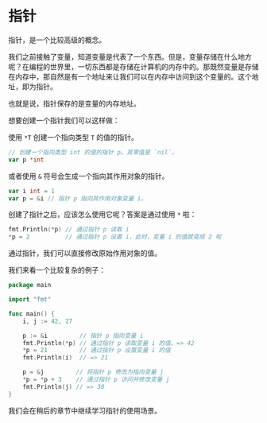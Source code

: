 # 指针

指针，是一个比较高级的概念。

我们之前接触了变量，知道变量是代表了一个东西。但是，变量存储在什么地方呢？在编程的世界里，一切东西都是存储在计算机的内存中的。那既然变量是存储在内存中，那自然是有一个地址来让我们可以在内存中访问到这个变量的。这个地址，即为指针。

也就是说，指针保存的是变量的内存地址。

想要创建一个指针我们可以这样做：

使用 `*T` 创建一个指向类型 `T` 的值的指针。

```go
// 创建一个指向类型 int 的值的指针 p。其零值是 `nil`。
var p *int
```

或者使用 `&` 符号会生成一个指向其作用对象的指针。

```go
var i int = 1
var p = &i // 指针 p 指向其作用对象变量 i。
```

创建了指针之后，应该怎么使用它呢？答案是通过使用 `*` 啦：

```go
fmt.Println(*p) // 通过指针 p 读取 i
*p = 2          // 通过指针 p 设置 i，此时，变量 i 的值就变成 2 啦
```

通过指针，我们可以直接修改原始作用对象的值。

我们来看一个比较复杂的例子：

```go
package main

import "fmt"

func main() {
	i, j := 42, 27

	p := &i         // 指针 p 指向变量 i
	fmt.Println(*p) // 通过指针 p 读取变量 i 的值。=> 42
	*p = 21         // 通过指针 p 设置变量 i 的值
	fmt.Println(i)  // => 21

	p = &j         // 将指针 p 修改为指向变量 j
	*p = *p + 3    // 通过指针 p 访问并修改变量 j
	fmt.Println(j) // => 30
}
```

我们会在稍后的章节中继续学习指针的使用场景。
